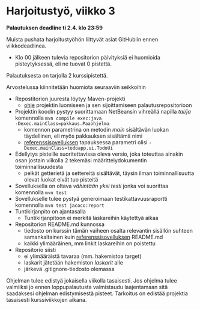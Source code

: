 # Harjoitustyö, viikko 3

**Palautuksen deadline ti 2.4. klo 23:59**

Muista pushata  harjoitustyöhön liittyvät asiat GitHubiin ennen viikkodeadlinea.

- Klo 00 jälkeen tulevia repositorion päivityksiä ei huomioida pisteytyksessä, eli ne tuovat 0 pistettä.

Palautuksesta on tarjolla 2 kurssipistettä.

Arvostelussa kiinnitetään huomiota seuraaviin seikkoihin
- Repostitorion juuresta löytyy Maven-projekti
  - [ohje](https://github.com/mluukkai/ohjelmistotekniikka-kevat2019/blob/master/web/tyon_aloitus.md#harjoitusty%C3%B6n-aloitus) projektin luomiseen ja sen  sijoittamiseen palautusrepositorioon
- Projektin koodin pystyy suorittamaan NetBeansin vihreällä napilla _tai/ja_ komennolla <code>mvn compile exec:java -Dexec.mainClass=pakkaus.Paaohjelma</code>
  - komennon parametrina on metodin _main_ sisältävän luokan täydellinen, eli myös pakkauksen sisältämä nimi
  - [referenssisovelluksen](https://github.com/mluukkai/OtmTodoApp) tapauksessa parametri olisi <code>-Dexec.mainClass=todoapp.ui.TodoUi</code>
- Edellytys pisteille suoritettavissa oleva versio, joka toteuttaa ainakin osan jostain viikolla 2 tekemäsi määrittelydokumentin toiminnallisuudesta
  - pelkät getterietä ja settereitä sisältävät, täysin ilman toiminnallisuutta olevat luokat eivät tuo pisteitä
- Sovelluksella on oltava _vähintään yksi testi_ jonka voi suorittaa komennolla <code>mvn test</code>
- Sovellukselle tulee pystyä generoimaan testikattavuusraportti komennolla <code>mvn test jacoco:report</code>
- Tuntikirjanpito on ajantasalla
  - Tuntikirjanpitoon ei merkitä laskareihin käytettyä aikaa
- Repositorion README.md kunnossa
  - tiedosto on kurssin tämän vaiheen osalta relevantin sisällön suhteen samankaltainen  kuin [referenssisovelluksen](https://github.com/mluukkai/OtmTodoApp) README.md
  - kaikki ylimääräinen, mm linkit laskareihin on poistettu 
- Repositorio siisti
  - ei ylimääräistä tavaraa (mm. hakemistoa target)
  - laskarit jätetään hakemiston _laskarit_ alle
  - järkevä .gitignore-tiedosto olemassa

Ohjelman tulee edistyä jokaisella viikolla tasaisesti. Jos ohjelma tulee valmiiksi jo ennen loppupalautusta valmistaudu laajentamaan sitä saadaksesi ohjelman edistymisestä pisteet. Tarkoitus on edistää projektia tasaisesti kurssiviikkojen aikana.